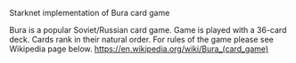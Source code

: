 Starknet implementation of Bura card game

 
Bura is a popular Soviet/Russian card game. Game is played with a 36-card deck. Cards rank in their natural order. For rules of the game please see Wikipedia page below.
https://en.wikipedia.org/wiki/Bura_(card_game)

